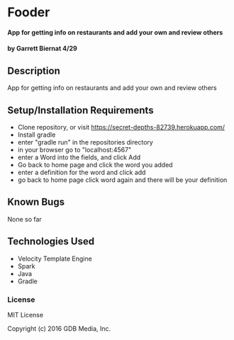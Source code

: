 # Fooder

#### App for getting info on restaurants and add your own and review others

#### by Garrett Biernat 4/29
## Description
App for getting info on restaurants and add your own and review others

## Setup/Installation Requirements

* Clone repository, or visit https://secret-depths-82739.herokuapp.com/
* Install gradle
* enter "gradle run" in the repositories directory
* in your browser go to "localhost:4567"
* enter a Word into the fields, and click Add
* Go back to home page and click the word you added
* enter a definition for the word and click add
* go back to home page click word again and there will be your definition

## Known Bugs
None so far

## Technologies Used
* Velocity Template Engine
* Spark
* Java
* Gradle

### License

MIT License

Copyright (c) 2016 GDB Media, Inc.
